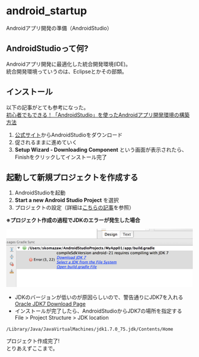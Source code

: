 # android_startup
Androidアプリ開発の準備（AndroidStudio）

## AndroidStudioって何?
Androidアプリ開発に最適化した統合開発環境(IDE)。  
統合開発環境っていうのは、Eclipseとかその部類。

## インストール
以下の記事がとても参考になった。  
[初心者でもできる！「AndroidStudio」を使ったAndroidアプリ開発環境の構築方法](http://techacademy.jp/magazine/5238)

1. [公式サイト](http://developer.android.com/sdk/index.html)からAndroidStudioをダウンロード
2. 促されるままに進めていく
3. **Setup Wizard - Downloading Component** という画面が表示されたら、Finishをクリックしてインストール完了

## 起動して新規プロジェクトを作成する
1. AndroidStudioを起動 
2. **Start a new Android Studio Project** を選択
3. プロジェクトの設定（詳細は[こちらの記事](http://techacademy.jp/magazine/5238#sec3-1)を参照）  

**※プロジェクト作成の過程でJDKのエラーが発生した場合**

![JDK Error](https://github.com/mokumoku-idv/android_startup/blob/master/jdk_err.png)

* JDKのバージョンが低いのが原因らしいので、警告通りにJDK7を入れる  
[Oracle JDK7 Download Page](http://www.oracle.com/technetwork/java/javase/downloads/jdk7-downloads-1880260.html)  
* インストールが完了したら、AndroidStudioからJDK7の場所を指定する  
File > Project Structure > JDK location
```
/Library/Java/JavaVirtualMachines/jdk1.7.0_75.jdk/Contents/Home
```
プロジェクト作成完了!  
とりあえずここまで。
